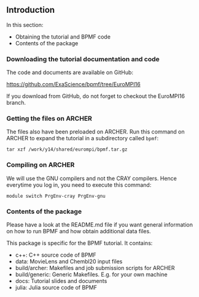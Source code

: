 ## Introduction

In this section:

 - Obtaining the tutorial and BPMF code 
 - Contents of the package

### Downloading the tutorial documentation and code

The code and documents are available on GitHub:

https://github.com/ExaScience/bpmf/tree/EuroMPI16

If you download from GitHub, do not forget to checkout the EuroMPI16 branch.


### Getting the files on ARCHER

The files also have been preloaded on ARCHER.
Run this command on ARCHER to expand the tutorial in a subdirectory called `bpmf`:

`tar xzf /work/y14/shared/eurompi/bpmf.tar.gz`

### Compiling on ARCHER

We will use the GNU compilers and not the CRAY compilers. Hence everytime
you log in, you need to execute this command:

`module switch PrgEnv-cray PrgEnv-gnu`

### Contents of the package

Please have a look at the README.md file if you want general information
on how to run BPMF and how obtain additional data files.

This package is specific for the BPMF tutorial. It contains:

 - c++: C++ source code of BPMF
 - data: MovieLens and Chembl20 input files
 - build/archer:  Makefiles and job submission scripts for ARCHER
 - build/generic: Generic Makefiles. E.g. for your own machine
 - docs: Tutorial slides and documents 
 - julia: Julia source code of BPMF
